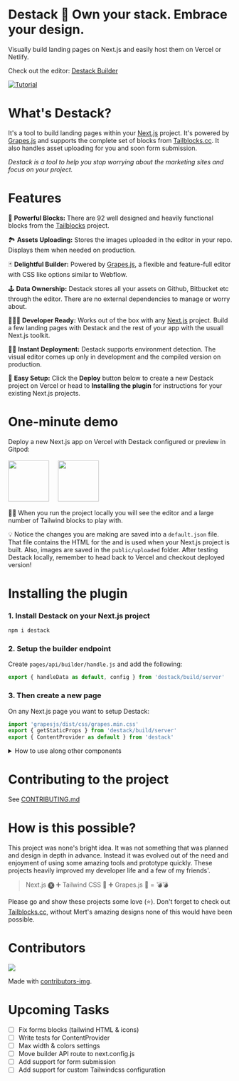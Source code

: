 # Destack 🔌 Own your stack. Embrace your design.

Visually build landing pages on Next.js and easily host them on Vercel or Netlify. 

Check out the editor: [Destack Builder](https://destack-page.vercel.app/)

<!-- <img src="https://github.com/LiveDuo/destack/raw/main/assets/logo_icons.png" width="100%"> -->

[![Tutorial](https://github.com/LiveDuo/destack/raw/main/assets/youtube_preview.jpg)](https://www.youtube.com/watch?v=zJoaxMX7AKM "Tutorial")

# What's Destack?

It's a tool to build landing pages within your [Next.js](https://nextjs.org/) project. It's powered by [Grapes.js](https://grapesjs.com/) and supports the complete set of blocks from [Tailblocks.cc](https://tailblocks.cc/). It also handles asset uploading for you and soon form submission. 

*Destack is a tool to help you stop worrying about the marketing sites and focus on your project.*

# Features

🧱 **Powerful Blocks:** There are 92 well designed and heavily functional blocks from the [Tailblocks](https://tailblocks.cc/) project.

🏞 **Assets Uploading:** Stores the images uploaded in the editor in your repo. Displays them when needed on production.

🃏 **Delightful Builder:** Powered by [Grapes.js](https://grapesjs.com/), a flexible and feature-full editor with CSS like options similar to Webflow.

🕹 **Data Ownership:** Destack stores all your assets on Github, Bitbucket etc through the editor. There are no external dependencies to manage or worry about.

👩🏻‍💻 **Developer Ready:** Works out of the box with any [Next.js](https://nextjs.org/) project. Build a few landing pages with Destack and the rest of your app with the usuall Next.js toolkit.

🏃🏽 **Instant Deployment:** Destack supports environment detection. The visual editor comes up only in development and the compiled version on production.

📸 **Easy Setup:** Click the **Deploy** button below to create a new Destack project on Vercel or head to **Installing the plugin** for instructions for your existing Next.js projects.


# One-minute demo

Deploy a new Next.js app on Vercel with Destack configured or preview in Gitpod:\
\
[<img src="https://github.com/LiveDuo/destack/raw/main/assets/vercel_big.png" width="92">](https://vercel.com/new/git/external?repository-url=https://github.com/LiveDuo/destack-starter&project-name=destack-starter&repository-name=destack-starter)
&nbsp;&nbsp;&nbsp;
[<img src="https://github.com/LiveDuo/destack/raw/main/assets/gitpod_big.png" width="92">](https://gitpod.io/#https://github.com/LiveDuo/destack-starter)

👨‍💻 When you run the project locally you will see the editor and a large number of Tailwind blocks to play with. 

💡 Notice the changes you are making are saved into a `default.json` file. That file contains the HTML for the and is used when your Next.js project is built. Also, images are saved in the `public/uploaded` folder. After testing Destack locally, remember to head back to Vercel and checkout deployed version!

# Installing the plugin

### 1. Install Destack on your Next.js project
```sh
npm i destack
```

### 2. Setup the builder endpoint

Create `pages/api/builder/handle.js` and add the following:
```js
export { handleData as default, config } from 'destack/build/server'
```

### 3. Then create a new page
On any Next.js page you want to setup Destack:
```js
import 'grapesjs/dist/css/grapes.min.css'
export { getStaticProps } from 'destack/build/server'
export { ContentProvider as default } from 'destack'
```

<details>
<summary>How to use along other components</summary>
<br>

```js
import { ContentProvider } from 'destack'
import 'grapesjs/dist/css/grapes.min.css'

export { getStaticProps } from 'destack/build/server'

export default function Page(props) { 
    return (
        <div style={{height: '100%'}}>
            <span>Hello world</span>
            <ContentProvider {...props}/>
        </div>)
}
```
</details>

# Contributing to the project
  See [CONTRIBUTING.md](CONTRIBUTING.md)
<br>

# How is this possible?

This project was none's bright idea. It was not something that was planned and design in depth in advance. Instead it was evolved out of the need and enjoyment of using some amazing tools and prototype quickly. These projects heavily improved my developer life and a few of my friends'.

> Next.js 🅧 ➕ Tailwind CSS 🍃 ➕ Grapes.js 🍇 = 💣💣

Please go and show these projects some love (⭐️). Don't forget to check out [Tailblocks.cc](https://tailblocks.cc/), without Mert's amazing designs none of this would have been possible.  

# Contributors
<a href="https://github.com/liveduo/destack/graphs/contributors">
  <img src="https://contrib.rocks/image?repo=liveduo/destack" />
</a>  


Made with [contributors-img](https://contrib.rocks).  

# Upcoming Tasks
- [ ] Fix forms blocks (tailwind HTML & icons)
- [ ] Write tests for ContentProvider
- [ ] Max width & colors settings
- [ ] Move builder API route to next.config.js
- [ ] Add support for form submission
- [ ] Add support for custom Tailwindcss configuration
